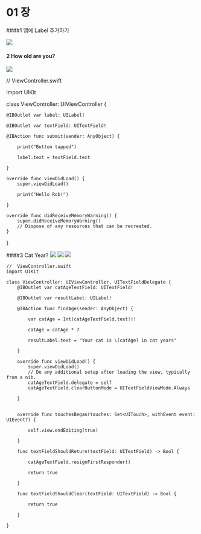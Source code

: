 # 01 장

####1 앱에 Label 추가하기

![](1_1.png)

 
#### 2 How old are you? 

![](2_1.png)

// ViewController.swift

import UIKit

class ViewController: UIViewController {
    
    @IBOutlet var label: UILabel!
    
    @IBOutlet var textField: UITextField!

    @IBAction func submit(sender: AnyObject) {
        
        print("Button tapped")
        
        label.text = textField.text
        
    }
    
    override func viewDidLoad() {
        super.viewDidLoad()
        
        print("Hello Rob!")
        
    }

    override func didReceiveMemoryWarning() {
        super.didReceiveMemoryWarning()
        // Dispose of any resources that can be recreated.
    }

}


####3 Cat Year?
![](cat_year_1_1.png)
![](cat_year_2_1.png)
![](cat_year_3_1.png)

    //  ViewController.swift
    import UIKit
    
    class ViewController: UIViewController, UITextFieldDelegate {
        @IBOutlet var catAgeTextField: UITextField!
        
        @IBOutlet var resultLabel: UILabel!
        
        @IBAction func findAge(sender: AnyObject) { 
            
            var catAge = Int(catAgeTextField.text!)!
        
            catAge = catAge * 7
            
            resultLabel.text = "Your cat is \(catAge) in cat years"
            
        }
        
        override func viewDidLoad() {
            super.viewDidLoad()
            // Do any additional setup after loading the view, typically from a nib.
            catAgeTextField.delegate = self
            catAgeTextField.clearButtonMode = UITextFieldViewMode.Always
            
        }
    
        
        override func touchesBegan(touches: Set<UITouch>, withEvent event: UIEvent?) {
            
            self.view.endEditing(true)
            
        }
        
        func textFieldShouldReturn(textField: UITextField) -> Bool {
            
            catAgeTextField.resignFirstResponder()
            
            return true
            
        }
        
        func textFieldShouldClear(textField: UITextField) -> Bool {
            
            return true
            
        }
    
    }







